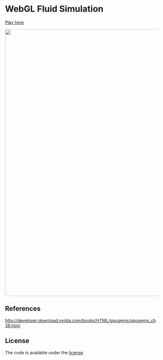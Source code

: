 # WebGL Fluid Simulation

[Play here](https://Xiuhcoatl-013.github.io/WebGL_FluidSimulation)

<img src="/screenshot.jpg?raw=true" width="880">

## References

http://developer.download.nvidia.com/books/HTML/gpugems/gpugems_ch38.html


## License

The code is available under the [license](LICENSE)
